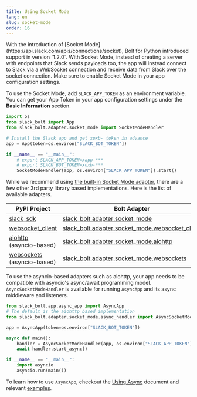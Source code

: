 ```yaml
---
title: Using Socket Mode
lang: en
slug: socket-mode
order: 16
---
```


<div class="section-content">
With the introduction of [Socket Mode](https://api.slack.com/apis/connections/socket), Bolt for Python introduced support in version `1.2.0`. With Socket Mode, instead of creating a server with endpoints that Slack sends payloads too, the app will instead connect to Slack via a WebSocket connection and receive data from Slack over the socket connection. Make sure to enable Socket Mode in your app configuration settings. 

To use the Socket Mode, add `SLACK_APP_TOKEN` as an environment variable. You can get your App Token in your app configuration settings under the **Basic Information** section. 
</div>

```python
import os
from slack_bolt import App
from slack_bolt.adapter.socket_mode import SocketModeHandler

# Install the Slack app and get xoxb- token in advance
app = App(token=os.environ["SLACK_BOT_TOKEN"])

if __name__ == "__main__":
    # export SLACK_APP_TOKEN=xapp-***
    # export SLACK_BOT_TOKEN=xoxb-***
    SocketModeHandler(app, os.environ["SLACK_APP_TOKEN"]).start()
```

While we recommend using [the built-in Socket Mode adapter](https://github.com/slackapi/bolt-python/tree/main/slack_bolt/adapter/socket_mode/builtin), there are a few other 3rd party library based implementations. Here is the list of available adapters. 

|PyPI Project|Bolt Adapter|
|-|-|
|[slack_sdk](https://pypi.org/project/slack-sdk/)|[slack_bolt.adapter.socket_mode](https://github.com/slackapi/bolt-python/tree/main/slack_bolt/adapter/socket_mode/builtin)|
|[websocket_client](https://pypi.org/project/websocket_client/)|[slack_bolt.adapter.socket_mode.websocket_client](https://github.com/slackapi/bolt-python/tree/main/slack_bolt/adapter/socket_mode/websocket_client)|
|[aiohttp](https://pypi.org/project/aiohttp/) (asyncio-based)|[slack_bolt.adapter.socket_mode.aiohttp](https://github.com/slackapi/bolt-python/tree/main/slack_bolt/adapter/socket_mode/aiohttp)|
|[websockets](https://pypi.org/project/websockets/) (asyncio-based)|[slack_bolt.adapter.socket_mode.websockets](https://github.com/slackapi/bolt-python/tree/main/slack_bolt/adapter/socket_mode/websockets)|

To use the asyncio-based adapters such as aiohttp, your app needs to be compatible with asyncio's async/await programming model. `AsyncSocketModeHandler` is available for running `AsyncApp` and its async middleware and listeners. 

```python
from slack_bolt.app.async_app import AsyncApp
# The default is the aiohttp based implementation
from slack_bolt.adapter.socket_mode.async_handler import AsyncSocketModeHandler

app = AsyncApp(token=os.environ["SLACK_BOT_TOKEN"])

async def main():
    handler = AsyncSocketModeHandler(app, os.environ["SLACK_APP_TOKEN"])
    await handler.start_async()

if __name__ == "__main__":
    import asyncio
    asyncio.run(main())
```

To learn how to use `AsyncApp`, checkout the [Using Async](https://slack.dev/bolt-python/concepts#async) document and relevant [examples](https://github.com/slackapi/bolt-python/tree/main/examples).
